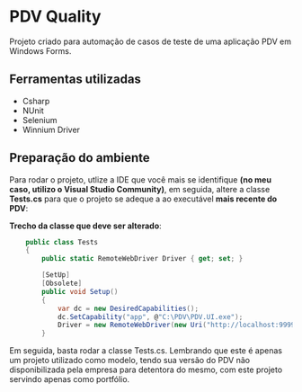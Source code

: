 # PDV Quality

<p>Projeto criado para automação de casos de teste de uma aplicação PDV em Windows Forms.</p>

## Ferramentas utilizadas

- Csharp
- NUnit
- Selenium
- Winnium Driver

## Preparação do ambiente
Para rodar o projeto, utlize a IDE que você mais se identifique **(no meu caso, utilizo o Visual Studio Community)**, em seguida, altere a classe **Tests.cs** para que o projeto se adeque a ao 
executável **mais recente do PDV**:

**Trecho da classe que deve ser alterado**:

````csharp
    public class Tests
    {
        public static RemoteWebDriver Driver { get; set; }

        [SetUp]
        [Obsolete]
        public void Setup()
        {
            var dc = new DesiredCapabilities();
            dc.SetCapability("app", @"C:\PDV\PDV.UI.exe");
            Driver = new RemoteWebDriver(new Uri("http://localhost:9999"), dc);
        }
````

Em seguida, basta rodar a classe Tests.cs. Lembrando que este é apenas um projeto utilizado como modelo, tendo sua versão do PDV não disponibilizada pela empresa para detentora do mesmo, com este projeto servindo apenas como portfólio.
